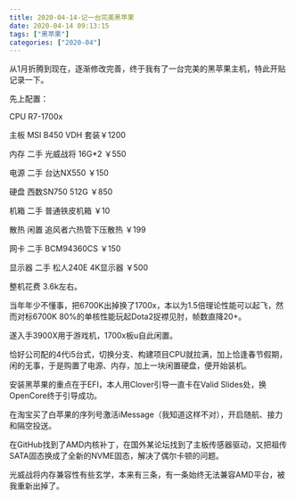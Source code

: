 ```yaml
---
title: 2020-04-14-记一台完美黑苹果
date: 2020-04-14 09:13:15
tags: ["黑苹果"]
categories: ["2020-04"]
---
```


从1月折腾到现在，逐渐修改完善，终于我有了一台完美的黑苹果主机，特此开贴记录一下。

先上配置：

CPU R7-1700x

主板 MSI B450 VDH 套装￥1200

内存 二手 光威战将 16G*2 ￥550

电源 二手 台达NX550 ￥150

硬盘 西数SN750 512G ￥850

机箱 二手 普通铁皮机箱 ￥10

散热 闲置 追风者六热管下压散热 ￥199

网卡 二手 BCM94360CS ￥150

显示器 二手 松人240E 4K显示器 ￥500

整机花费 3.6k左右。



当年年少不懂事，把6700K出掉换了1700x，本以为1.5倍理论性能可以起飞，然而对标6700K 80%的单核性能玩起Dota2捉襟见肘，帧数直降20+。

遂入手3900X用于游戏机，1700x板u自此闲置。

恰好公司配的4代i5台式，切换分支、构建项目CPU就拉满，加上恰逢春节假期，闲的无事，于是购置了电源、内存，加上一块闲置硬盘，便开始装机。

安装黑苹果的重点在于EFI，本人用Clover引导一直卡在Valid Slides处，换OpenCore终于引导成功。

在淘宝买了白苹果的序列号激活iMessage（我知道这样不对），开启随航、接力和隔空投送。

在GitHub找到了AMD内核补丁，在国外某论坛找到了主板传感器驱动，又把祖传SATA固态换成了全新的NVME固态，解决了偶尔卡顿的问题。

光威战将内存兼容性有些玄学，本来有三条，有一条始终无法兼容AMD平台，被我重新出掉了。

